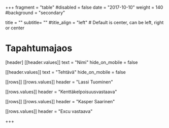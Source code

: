 +++
fragment = "table"
#disabled = false
date = "2017-10-10"
weight = 140
#background = "secondary"

title = ""
subtitle= ""
#title_align = "left" # Default is center, can be left, right or center

# Tapahtumajaos

[header]
[[header.values]]
text = "Nimi"
hide_on_mobile = false

[[header.values]]
text = "Tehtävä"
hide_on_mobile = false

[[rows]]
[[rows.values]]
header = "Lassi Tuominen"

[[rows.values]]
header = "Kenttäkelpoisuusvastaava"

[[rows]]
[[rows.values]]
header = "Kasper Saarinen"

[[rows.values]]
header = "Excu vastaava"

+++
